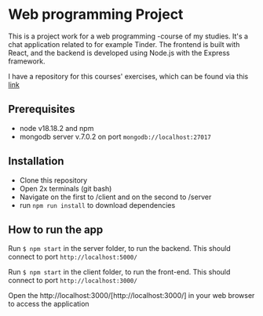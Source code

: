 # Web programming Project

This is a project work for a web programming -course of my studies. It's a chat application related to for example Tinder. The frontend is built with React, and the backend is developed using Node.js with the Express framework.

I have a repository for this courses' exercises, which can be found via this [link](https://github.com/JanniT/Web_Programming_Course)

## Prerequisites
- node v18.18.2 and npm 
- mongodb server v.7.0.2 on port ```mongodb://localhost:27017```

## Installation
- Clone this repository
- Open 2x terminals (git bash)
- Navigate on the first to /client and on the second to /server
- run ```npm run install``` to download dependencies

## How to run the app
Run ```$ npm start``` in the server folder, to run the backend. This should connect to port ```http://localhost:5000/```

Run ```$ npm start``` in the client folder, to run the front-end. This should connect to port ```http://localhost:3000/```

Open the http://localhost:3000/[http://localhost:3000/] in your web browser to access the application
